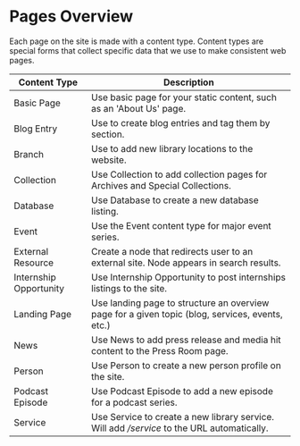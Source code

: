 # Pages Overview

Each page on the site is made with a content type. Content types are special forms that collect specific data that we use to make consistent web pages.

Content Type | Description
------------ | -------------
Basic Page | Use basic page for your static content, such as an 'About Us' page.
Blog Entry | Use to create blog entries and tag them by section.
Branch | Use to add new library locations to the website.
Collection | Use Collection to add collection pages for Archives and Special Collections.
Database | Use Database to create a new database listing.
Event | Use the Event content type for major event series.
External Resource | Create a node that redirects user to an external site. Node appears in search results.
Internship Opportunity | Use Internship Opportunity to post internships listings to the site.
Landing Page | Use landing page to structure an overview page for a given topic (blog, services, events, etc.)
News | Use News to add press release and media hit content to the Press Room page.
Person | Use Person to create a new person profile on the site.
Podcast Episode | Use Podcast Episode to add a new episode for a podcast series.
Service | Use Service to create a new library service. Will add */service* to the URL automatically.
